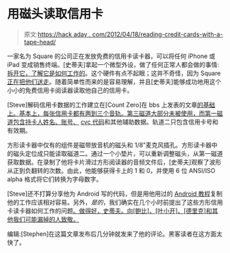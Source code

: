 # 用磁头读取信用卡

> 原文:[https://hack aday . com/2012/04/18/reading-credit-cards-with-a-tape-head/](https://hackaday.com/2012/04/18/reading-credit-cards-with-a-tape-head/)

一家名为 Square 的公司正在发放免费的信用卡读卡器，可以将任何 iPhone 或 iPad 变成销售终端。[史蒂夫]拿起一个微型外设，做了任何正常人都会做的事情:[拆开它，了解它是如何工作的](http://cosmodro.me/blog/2011/mar/25/rhombus-square-iskewedi/)。这个硬件有点不起眼；这并不奇怪，因为 Square [正在把他们送走](https://squareup.com/)。随着简单性而来的是容易理解，并且[史蒂夫]能够成功地用这个小小的免费信用卡阅读器读取他自己的信用卡。

[Steve]解码信用卡数据的工作建立在[Count Zero]在 bbs 上发表的文章[的基础上。基本上，每张信用卡都有两到三个音轨。第三磁道大部分未被使用，而第一磁道包含持卡人姓名、账号、](http://stripesnoop.sourceforge.net/devel/phrack37.txt) [cvc 代码](http://en.wikipedia.org/wiki/Card_Verification_Value#CVC_.2F_CVV)和其他辅助数据。轨道二只包含信用卡号和有效期。

方形读卡器中仅有的组件是磁带放音机的磁头和 1/8”麦克风插孔。方形读卡器中的磁头定位成只能读取磁道二。通过一个小垫片，可以重新调整磁头，从第一磁道获取数据。在录制了他将卡片滑过方形阅读器的音频文件后，[史蒂夫]观察了波形从正到负翻转的次数。由此，他能够获得卡上的 1 和 0，并使用 6 位 ANSI/ISO alpha 格式将它们转换为字母数字。

[Steve]还不打算分享他为 Android 写的代码，但是用他用过的 [Android 教程](http://eurodev.blogspot.com/2009/09/raw-audio-manipulation-in-android.html)复制他的工作应该相对容易。另外，*是的*，我们确实在几个小时前提出了这些方形信用卡读卡器如何工作的问题[。做得好，史蒂夫。向[鲍比]、[叶小开]、[德里克]和其他我们可能漏掉的人致敬。](http://hackaday.com/2012/04/18/hackaday-links-april-18-2012/)

编辑:[Stephen]在这篇文章发布后几分钟就发来了他的评论。黑客读者在这方面太快了。